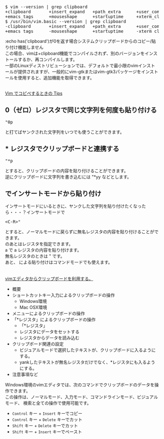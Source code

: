 <pre>
$ vim --version | grep clipboard
+clipboard       +insert_expand   +path_extra      +user_commands
+emacs_tags      +mouseshape      +startuptime     +xterm_clipboard
$ /usr/bin/vim.basic --version | grep clipboard
-clipboard       +insert_expand   +path_extra      +user_commands
+emacs_tags      -mouseshape      +startuptime     -xterm_clipboard
</pre>

:echo has('clipboard')が0を返す場合システムクリップボードからのコピー/貼り付け機能しません<br/>
この場合、vimは+clipboard機能でコンパイルされず、別のバージョンをインストールするか、再コンパイルします。<br/>
一部のLinuxディストリビューションでは、デフォルトで最小限のvimインストールが提供されますが、一般的にvim-gtkまたはvim-gtk3パッケージをインストールを使用すると、追加機能を取得できます。<br/>
<br/>

[Vim でコピペするときの Tips](http://cohama.hateblo.jp/entry/20130108/1357664352#f2)

## 0（ゼロ）レジスタで同じ文字列を何度も貼り付ける
<pre>
"0p
</pre>
と打てばヤンクされた文字列をいつでも使うことができます。<br/>


## * レジスタでクリップボードと連携する
<pre>
"*p
</pre>
とすると、クリップボードの内容を貼り付けることができます。<br/>
逆にクリップボードに文字列を書き込むには "*yy などとします。<br/>

## <C-R>でインサートモードから貼り付け
インサートモードにいるときに、ヤンクした文字列を貼り付けたくなったら・・・？インサートモードで<br/>
<pre>
&lt;C-R&gt;"
</pre>
とすると、ノーマルモードに戻らずに無名レジスタの内容を貼り付けることができます。<br/>
<C-R>のあとはレジスタを指定できます。<br/>
<C-R>a で a レジスタの内容を貼り付けます。<br/>
無名レジスタのときは " です。<br/>
あと、<C-R> による貼り付けはコマンドモードでも使えます。<br/>
<br/>
<br/>
[vimエディタからクリップボードを利用する。](https://nanasi.jp/articles/howto/editing/clipboard.html)<br/>

* 概要
* ショートカットキー入力によるクリップボードの操作
    * Windows環境
    * Mac OSX環境
* メニューによるクリップボードの操作
* 「*レジスタ」によるクリップボードの操作
    * 「*レジスタ」
    * レジスタにデータをセットする
    * レジスタからデータを読み込む
* クリップボード関連の設定
    * ビジュアルモードで選択したテキストが、クリップボードに入るようにする。
    * yankしたテキストが無名レジスタだけでなく、*レジスタにも入るようにする。
* 注意事項など

Windows環境のvimエディタでは、次のコマンドでクリップボードのデータを操作できます。<br/>
この操作は、ノーマルモード、入力モード、コマンドラインモード、ビジュアルモード、 検索と全ての操作で使用可能です。<br/>
* `Control` キー + `Insert` キーでコピー
* `Control` キー + `Delete` キーでカット
* `Shift` キー + `Delete` キーでカット
* `Shift` キー + `Insert` キーでペースト
